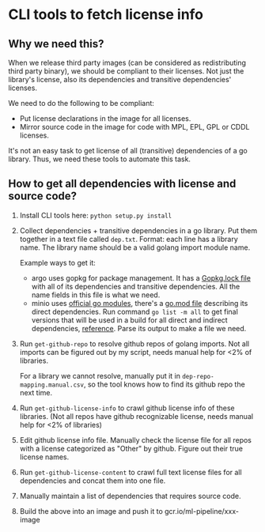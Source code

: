 # CLI tools to fetch license info

## Why we need this?

When we release third party images (can be considered as redistributing third
party binary), we should be compliant to their licenses. Not just the library's
license, also its dependencies and transitive dependencies' licenses.

We need to do the following to be compliant:
* Put license declarations in the image for all licenses.
* Mirror source code in the image for code with MPL, EPL, GPL or CDDL licenses.

It's not an easy task to get license of all (transitive) dependencies of a go
library. Thus, we need these tools to automate this task.

## How to get all dependencies with license and source code?

1. Install CLI tools here: `python setup.py install`
1. Collect dependencies + transitive dependencies in a go library. Put them together in a text file called `dep.txt`. Format: each line has a library name. The library name should be a valid golang import module name.

    Example ways to get it:
    * argo uses gopkg for package management. It has a [Gopkg.lock file](https://github.com/argoproj/argo/blob/master/Gopkg.lock)
    with all of its dependencies and transitive dependencies. All the name fields in this file is what we need.
    * minio uses [official go modules](https://blog.golang.org/using-go-modules), there's a [go.mod file](https://github.com/minio/minio/blob/master/go.mod) describing its direct dependencies. Run command `go list -m all` to get final versions that will be used in a build for all direct and indirect dependencies, [reference](https://github.com/golang/go/wiki/Modules#daily-workflow). Parse its output to make a file we need.

1. Run `get-github-repo` to resolve github repos of golang imports. Not all
imports can be figured out by my script, needs manual help for <2% of libraries.

    For a library we cannot resolve, manually put it in `dep-repo-mapping.manual.csv`, so the tool knows how to find its github repo the next time.
1. Run `get-github-license-info` to crawl github license info of these libraries. (Not all repos have github recognizable license, needs manual help for <2% of libraries)
1. Edit github license info file. Manually check the license file for all repos with a license categorized as "Other" by github. Figure out their true license names.
1. Run `get-github-license-content` to crawl full text license files for all dependencies and concat them into one file.
1. Manually maintain a list of dependencies that requires source code.
1. Build the above into an image and push it to gcr.io/ml-pipeline/xxx-image
